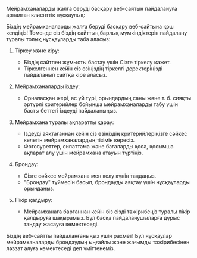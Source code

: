 Мейрамханаларды жалға беруді басқару веб-сайтын пайдалануға арналған клиенттік нұсқаулық:

Біздің мейрамханаларды жалға беруді басқару веб-сайтына қош келдіңіз! Төменде сіз біздің сайттың барлық мүмкіндіктерін пайдалану туралы толық нұсқауларды таба аласыз:

1. Тіркеу және кіру:
   - Біздің сайтпен жұмысты бастау үшін Сізге тіркелу қажет.
   - Тіркелгеннен кейін сіз өзіңіздің тіркелгі деректеріңізді пайдаланып сайтқа кіре аласыз.

2. Мейрамханаларды іздеу:
   - Орналасқан жері, ас үй түрі, орындардың саны және т. б. сияқты әртүрлі критерийлер бойынша мейрамханаларды табу үшін басты беттегі іздеуді пайдаланыңыз.

3. Мейрамхана туралы ақпаратты қарау:
   - Іздеуді аяқтағаннан кейін сіз өзіңіздің критерийлеріңізге сәйкес келетін мейрамханалардың тізімін көресіз.
   - Фотосуреттер, сипаттама және бағаларды қоса, қосымша ақпарат алу үшін мейрамхана атауын түртіңіз.

4. Брондау:
   - Сізге сәйкес мейрамхана мен келу күнін таңдаңыз.
   - "Брондау" түймесін басып, брондауды аяқтау үшін нұсқауларды орындаңыз.

5. Пікір қалдыру:
   - Мейрамханаға барғаннан кейін біз сізді тәжірибеңіз туралы пікір қалдыруға шақырамыз. Бұл басқа пайдаланушыларға дұрыс таңдау жасауға көмектеседі.

Біздің веб-сайтты пайдаланғаныңыз үшін рахмет! Бұл нұсқаулар мейрамханаларды брондаудың ыңғайлы және жағымды тәжірибесінен ләззат алуға көмектеседі деп үміттенеміз.
